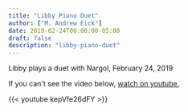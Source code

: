 ```yaml
---
title: "Libby Piano Duet"
author: ["M. Andrew Eick"]
date: 2019-02-24T00:00:00-05:00
draft: false
description: "libby-piano-duet"
---
```


Libby plays a duet with Nargol, February 24, 2019

If you can't see the video below, [watch on youtube.](https://youtu.be/kepVfe26dFY)

{{< youtube kepVfe26dFY >}}